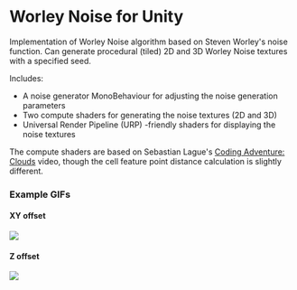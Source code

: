 # Worley Noise for Unity

Implementation of Worley Noise algorithm based on Steven Worley's noise function.
Can generate procedural (tiled) 2D and 3D Worley Noise textures with a specified seed.

Includes:
- A noise generator MonoBehaviour for adjusting the noise generation parameters
- Two compute shaders for generating the noise textures (2D and 3D) 
- Universal Render Pipeline (URP) -friendly shaders for displaying the noise textures

The compute shaders are based on Sebastian Lague's [Coding Adventure: Clouds](https://www.youtube.com/watch?v=4QOcCGI6xOU) video, though the cell feature point distance calculation is slightly different.

### Example GIFs
#### XY offset
![](tiling.gif)
#### Z offset
![](depth.gif)
